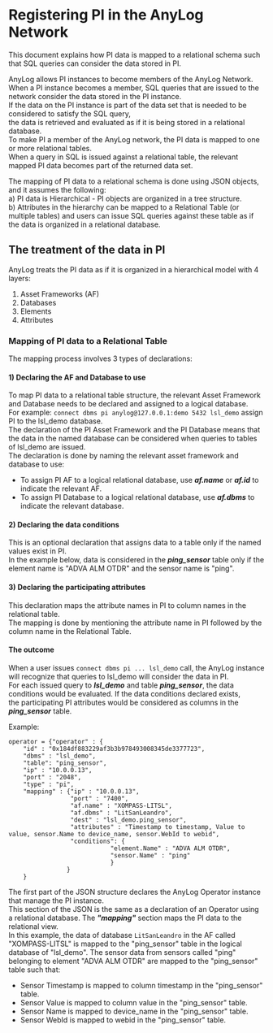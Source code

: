 # Registering PI in the AnyLog Network

This document explains how PI data is mapped to a relational schema such that SQL queries can consider the data stored in PI.    

AnyLog allows PI instances to become members of the AnyLog Network. When a PI instance becomes a member, SQL queries that are issued to the network consider the data stored in the PI instance.  
If the data on the PI instance is part of the data set that is needed to be considered to satisfy the SQL query,  
the data is retrieved and evaluated as if it is being stored in a relational database.  
To make PI a member of the AnyLog network, the PI data is mapped to one or more relational tables.  
When a query in SQL is issued against a relational table, the relevant mapped PI data becomes part of the returned data set.  

The mapping of PI data to a relational schema is done using JSON objects, and it assumes the following:  
a) PI data is Hierarchical - PI objects are organized in a tree structure.  
b) Attributes in the hierarchy can be mapped to a Relational Table (or multiple tables) and users can issue SQL queries against these table as if the data is organized in a relational database.  

## The treatment of the data in PI
AnyLog treats the PI data as if it is organized in a hierarchical model with 4 layers: 
 1) Asset Frameworks (AF)
 2) Databases
 3) Elements
 4) Attributes
 
### Mapping of PI data to a Relational Table 

The mapping process involves 3 types of declarations:
 
#### 1) Declaring the AF and Database to use
 
To map PI data to a relational table structure, the relevant Asset Framework and Database needs to be declared and assigned to a logical database.  
For example:  ```connect dbms pi anylog@127.0.0.1:demo 5432 lsl_demo``` assign PI to the lsl_demo database.  
The declaration of the PI Asset Framework and the PI Database means that the data in the named database can be considered when queries to tables of lsl_demo are issued.  
The declaration is done by naming the relevant asset framework and database to use:
* To assign PI AF to a logical relational database, use ***af.name*** or ***af.id*** to indicate the relevant AF.
* To assign PI Database to a logical relational database, use ***af.dbms*** to indicate the relevant database.  

#### 2) Declaring the data conditions 
This is an optional declaration that assigns data  to a table only if the named values exist in PI.  
In the example below, data is considered in the ***ping_sensor*** table only if the element name is "ADVA ALM OTDR" and the sensor name is "ping".
  
#### 3) Declaring the participating attributes
This declaration maps the attribute names in PI to column names in the relational table.  
The mapping is done by mentioning the attribute name in PI followed by the column name in the Relational Table.

#### The outcome
When a user issues ```connect dbms pi ... lsl_demo``` call, the AnyLog instance will recognize that queries to lsl_demo will consider the data in PI.  
For each issued query to ***lsl_demo*** and table ***ping_sensor***, the data conditions would be evaluated. If the data conditions declared exists,  
the participating PI attributes would be considered as columns in the ***ping_sensor*** table.

Example:
```anylog
operator = {"operator" : {
    "id" : "0x184df883229af3b3b978493008345de3377723",
    "dbms" : "lsl_demo",
    "table": "ping_sensor",
    "ip" : "10.0.0.13",
    "port" : "2048",
    "type" : "pi",
    "mapping" : {"ip" : "10.0.0.13",
                 "port" : "7400",
                 "af.name" : "XOMPASS-LITSL",
                 "af.dbms" : "LitSanLeandro",
                 "dest" : "lsl_demo.ping_sensor",
                 "attributes" : "Timestamp to timestamp, Value to value, sensor.Name to device_name, sensor.WebId to webid",
                 "conditions": { 
                            "element.Name" : "ADVA ALM OTDR",
                            "sensor.Name" : "ping"
                            }
                }
    }
```

The first part of the JSON structure declares the AnyLog Operator instance that manage the PI instance.  
This section of the JSON is the same as a declaration of an Operator using a relational database.
The ***"mapping"*** section maps the PI data to the relational view.  
In this example, the data of database `LitSanLeandro` in the AF called "XOMPASS-LITSL" is mapped to the "ping_sensor" table in the logical database of "lsl_demo".
The sensor data from sensors called "ping" belonging to element "ADVA ALM OTDR" are mapped to the "ping_sensor" table such that:  
* Sensor Timestamp is mapped to column timestamp in the "ping_sensor" table.
* Sensor Value is mapped to column value in the "ping_sensor" table.
* Sensor Name is mapped to device_name in the "ping_sensor" table.
* Sensor WebId is mapped to webid in the "ping_sensor" table.

